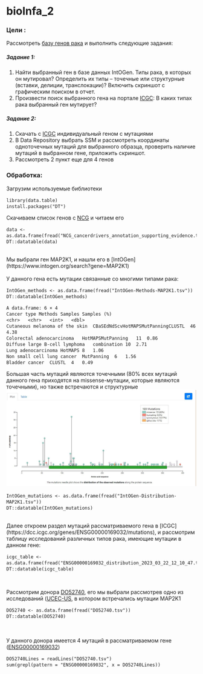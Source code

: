 # bioInfa_2

### Цели : 

Рассмотреть [базу генов рака](http://ncg.kcl.ac.uk/download.php) и выполнить следующие задания:

##### Задание 1:
  1. Найти выбранный ген в базе данных IntOGen. Типы рака, в которых он мутировал? Определить их типы – точечные или структурные (вставки, делиции, транслокации)? Включить скриншот с графическим поиском в отчет.
  2. Произвести поиск выбранного гена на портале [ICGC](https://dcc.icgc.org/): В каких типах рака выбранный ген мутирует?
  
##### Задание 2:  
  1. Скачать с [ICGC](https://dcc.icgc.org/) индивидуальный геном с мутациями
  2. В Data Repository выбрать SSM и рассмотреть координаты одноточечных мутаций для выбранного образца, проверить наличие мутаций в выбранном гене, приложить скриншот.
  3. Рассмотреть 2 пункт еще для 4 генов
  
### Обработка:

Загрузим используемые библиотеки

```{r setoptions & load_library, warning=FALSE,message=FALSE}
library(data.table)
install.packages("DT")
```

Скачиваем список генов с [NCG](http://ncg.kcl.ac.uk/download.php) и читаем его

```{r read}
data <- as.data.frame(fread("NCG_cancerdrivers_annotation_supporting_evidence.tsv"))
DT::datatable(data)
```
<br/>
Мы выбрали ген MAP2K1, и нашли его в [IntOGen](https://www.intogen.org/search?gene=MAP2K1)<br/>
<br/>
У данного гена есть мутации связанные со многими типами рака:

```{r IntOGen Methods}
IntOGen_methods <- as.data.frame(fread("IntOGen-Methods-MAP2K1.tsv"))
DT::datatable(IntOGen_methods)
```

```
A data.frame: 6 × 4
Cancer type	Methods	Samples	Samples (%)
<chr>	<chr>	<int>	<dbl>
Cutaneous melanoma of the skin	CBaSEdNdScvHotMAPSMutPanningCLUSTL	46	4.38
Colorectal adenocarcinoma	HotMAPSMutPanning	11	0.86
Diffuse large B-cell lymphoma	combination	10	2.71
Lung adenocarcinoma	HotMAPS	8	1.06
Non small cell lung cancer	MutPanning	6	1.56
Bladder cancer	CLUSTL	4	0.49

```

Большая часть мутаций являются точечными (80% всех мутаций данного гена приходятся на missense-мутации, которые являются точечными), но также встречаются и структурные
<br/>
![](Pic1.png)
<br/>

```{r IntOGen mutations}
IntOGen_mutations <- as.data.frame(fread("IntOGen-Distribution-MAP2K1.tsv"))
DT::datatable(IntOGen_mutations)
```
<br/>
Далее откроем раздел мутаций рассматриваемого гена в [ICGC](https://dcc.icgc.org/genes/ENSG00000169032/mutations), и рассмотрим таблицу исследований различных типов рака, имеющие мутации в данном гене:

```{r ICGC mutations}
icgc_table <- as.data.frame(fread("ENSG00000169032_distribution_2023_03_22_12_10_47.tsv"))
DT::datatable(icgc_table)
```
<br/>

Рассмотрим донора [DO52740](https://dcc.icgc.org/donors/DO52740), его мы выбрали рассмотрев одно из исследований ([UCEC-US](https://dcc.icgc.org/projects/CMDI-UK), в котором встречались мутации MAP2K1

```{r ICGC DO52740,warning=FALSE}
DO52740 <- as.data.frame(fread("DO52740.tsv"))
DT::datatable(DO52740)
```
<br/><br/>
У данного донора имеется 4 мутаций в рассматриваемом гене ([ENSG00000169032]([https://dcc.icgc.org/genes/ENSG00000121879?mutations=%7B%22from%22:1%7D](https://www.ensembl.org/Homo_sapiens/Gene/Summary?db=core;g=ENSG00000169032;r=15:66386837-66491656)))

```{r MAP2K1}
DO52740Lines = readLines("DO52740.tsv")
sum(grepl(pattern = "ENSG00000169032", x = DO52740Lines))
```
